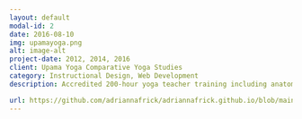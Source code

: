```yaml
---
layout: default
modal-id: 2
date: 2016-08-10
img: upamayoga.png
alt: image-alt
project-date: 2012, 2014, 2016
client: Upama Yoga Comparative Yoga Studies
category: Instructional Design, Web Development
description: Accredited 200-hour yoga teacher training including anatomy, physiology, Sanksrit, philosophy, cultural history, and various schools of practice. Project included a re-design in response to assessment and marketing research, which resulted in a more streamlined, modular offering. This increased the potential customer-base to include existing teachers who may have needed additional edcation in one or more topics.

url: https://github.com/adriannafrick/adriannafrick.github.io/blob/main/examples/UpamaYogaModularSyllabus.pdf
---
```


